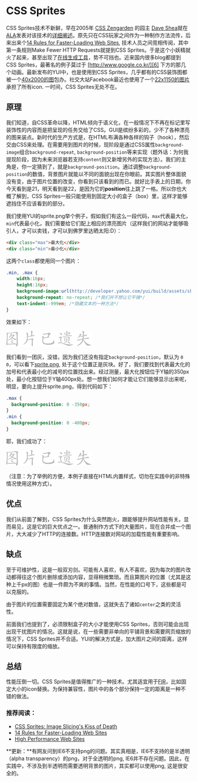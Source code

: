 # CSS Sprites

CSS Sprites技术不新鲜，早在2005年 [CSS Zengarden][0] 的园主 [Dave Shea][1]就在[ALA][2]发表对该技术的[详细阐述][3]。原先只在CSS玩家之间作为一种制作方法流传，后来出来个[14 Rules for Faster-Loading Web Sites][4], 技术人员之间竞相传阅，其中第一条规则Make Fewer HTTP Requests就提到CSS Sprites。于是这个小妖精就火了起来，甚至出现了[在线生成工具][5]，势不可挡也。近来国内很多blog都提到CSS Sprites，最著名的例子莫过于 [http://www.google.co.kr/][6] 下方的那几个动画。最新发布的YUI中，也是使用到CSS Sprites，几乎都有的CSS装饰图都被一个[40x2000的图][7]包办。社交大站Facebook最近也使用了一个[22x1150的图片][8]承担了所有icon. 一时间，CSS Sprites无处不在。

## 原理

我们知道，自CSS革命以降，HTML倾向于语义化，在一般情况下不再在标记里写装饰性的内容而是把呈现的任务交给了CSS。GUI是缤纷多彩的，少不了各种漂亮的图来装点。新时代的生产方式是，在HTML布满各种各样的钩子（hook），然后交由CSS来处理。在需要用到图片的时候，现阶段是通过CSS属性`background-image`组合`background-repeat`, `background-position`等来实现（题外话：为何我提现阶段，因为未来浏览器若支持`content`则又新增另外的实现方法）。我们的主角是，你一定猜到了，就是`background-position`。通过调整`background-position`的数值，背景图片就能以不同的面貌出现在你眼前。其实图片整体面貌没有变，由于图片位置的改变，你看到只该看到的而已。就好比手表上的日期，你今天看到是21，明天看到是22，是因为它的**position**往上跳了一格。所以你也大概了解到，CSS Sprites一般只能使用到固定大小的盒子（box）里，这样才能够遮挡住不应该看到的部分。

我们使用YUI的sprite.png举个例子，假如我们有这么一段代码，`max`代表最大化，`min`代表最小化，我们需要给它们配上相应的漂亮图片（这样我们的网站才能够吸引人，才可以卖钱，才可以到佛罗里达晒太阳:D）：

```html
<div class="max">最大化</div>
<div class="min">最小化</div>
```

这两个`class`都使用同一个图片：

```css
.min, .max {
    width:16px;
    height:16px;
    background-image:url(http://developer.yahoo.com/yui/build/assets/skins/sam/sprite.png);
    background-repeat: no-repeat; /*我们并不想让它平铺*/
    text-indent:-999em; /*隐藏文本的一种方法*/
}
```

效果如下：

![](/assets/missing.png)

我们看到一团灰，没错，因为我们还没有指定`background-position`，默认为 `0 0`，可以看下[sprite.png][7], 处于这个位置正是灰块。好了，我们要找到代表最大化的加号和代表最小化的减号的位置找出来。经过测量，最大化按钮位于Y轴的350px处，最小化按钮位于Y轴400px处。想一想我们如何才能让它们能够显示出来呢，明显，要向上提升sprite.png，得到代码如下：

```css
.max {
  background-position: 0 -350px;
}
.min {
  background-position: 0 -400px;
}
```

耶，我们成功了：

![](/assets/missing.png)

（注意：为了举例的方便，本例子直接在HTML内置样式，切勿在实践中的非特殊情况使用这种方式）。

## 优点

我们从前面了解到，CSS Sprites为什么突然跑火，跟能够提升网站性能有关。显而易见，这是它的巨大优点之一。普通制作方式下的大量图片，现在合并成一个图片，大大减少了HTTP的连接数。HTTP连接数对网站的加载性能有重要影响。

## 缺点

至于可维护性，这是一般双刃剑。可能有人喜欢，有人不喜欢，因为每次的图片改动都得往这个图片删除或添加内容，显得稍微繁琐。而且算图片的位置（尤其是这种上千px的图）也是一件颇为不爽的事情。当然，在性能的口号下，这些都是可以克服的。

由于图片的位置需要固定为某个绝对数值，这就失去了诸如`center`之类的灵活性。

前面我们也提到了，必须限制盒子的大小才能使用CSS Sprites，否则可能会出现出现干扰图片的情况。这就是说，在一些需要非单向的平铺背景和需要网页缩放的情况下，CSS Sprites并不合适。YUI的解决方式是，加大图片之间的距离，这样可以保持有限度的缩放。

## 总结

性能压倒一切。CSS Sprites是值得推广的一种技术。尤其适宜用于[FIR][9]，比如固定大小的icon替换。为保持兼容性，图片中的各个部分保持一定的距离是一种不错的做法。

### 推荐阅读：

* [CSS Sprites: Image Slicing's Kiss of Death][3]
* [14 Rules for Faster-Loading Web Sites][4]
* [High Performance Web Sites][10]

**更新：**有网友问到IE6不支持png的问题。其实真相是，IE6不支持的是半透明（alpha transparency）的png，对于全透明的png, IE6并不存在问题。因此，在实践中，不涉及到半透明而需要透明背景的图片，其实都可以使用png, 这是很安全的。

[0]: http://csszengarden.com/
[1]: http://www.mezzoblue.com/
[2]: http://www.alistapart.com/
[3]: http://www.alistapart.com/articles/sprites
[4]: http://stevesouders.com/examples/rules.php
[5]: http://www.csssprites.com/
[6]: http://www.google.co.kr/
[7]: http://developer.yahoo.com/yui/build/assets/skins/sam/sprite.png
[8]: http://static.ak.facebook.com/images/sprite/icons.png?db3
[9]: http://www.alistapart.com/articles/fir/
[10]: http://www.oreilly.com/catalog/9780596529307/index.html